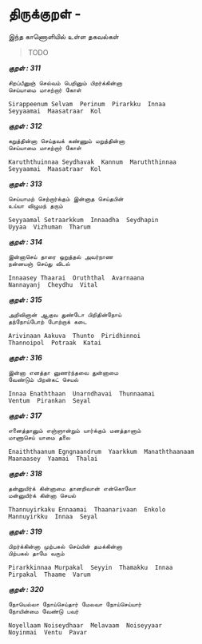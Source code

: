 # திருக்குறள் - <ADHIGARAM> 


இந்த காணொளியில் உள்ள தகவல்கள் 


> TODO 


***குறள் : 311***

```
சிறப்பீனுஞ் செல்வம் பெறினும் பிறர்க்கின்னா
செய்யாமை மாசற்றார் கோள்		

Sirappeenum Selvam  Perinum  Pirarkku  Innaa
Seyyaamai  Maasatraar  Kol 		
```

***குறள் : 312***

```
கறுத்தின்னா செய்தவக் கண்ணும் மறுத்தின்னா
செய்யாமை மாசற்றார் கோள்		

Karuththuinnaa Seydhavak  Kannum  Maruththinnaa
Seyyaamai  Maasatraar  Kol 		
```

***குறள் : 313***

```
செய்யாமற் செற்றார்க்கும் இன்னாத செய்தபின்
உய்யா விழுமந் தரும்		

Seyyaamal Setraarkkum  Innaadha  Seydhapin
Uyyaa  Vizhuman  Tharum 		
```

***குறள் : 314***

```
இன்னாசெய் தாரை ஒறுத்தல் அவர்நாண
நன்னயஞ் செய்து விடல்		

Innaasey Thaarai  Oruththal  Avarnaana
Nannayanj  Cheydhu  Vital 		
```

***குறள் : 315***

```
அறிவினான் ஆகுவ துண்டோ பிறிதின்நோய்
தந்நோய்போற் போற்றாக் கடை		

Arivinaan Aakuva  Thunto  Piridhinnoi
Thannoipol  Potraak  Katai 		
```

***குறள் : 316***

```
இன்னா எனத்தா னுணர்ந்தவை துன்னாமை
வேண்டும் பிறன்கட் செயல்		

Innaa Enaththaan  Unarndhavai  Thunnaamai
Ventum  Pirankan  Seyal 		
```

***குறள் : 317***

```
எனைத்தானும் எஞ்ஞான்றும் யார்க்கும் மனத்தானாம்
மாணாசெய் யாமை தலை		

Enaiththaanum Egngnaandrum  Yaarkkum  Manaththaanaam
Maanaasey  Yaamai  Thalai 		
```

***குறள் : 318***

```
தன்னுயிர்க் கின்னாமை தானறிவான் என்கொலோ
மன்னுயிர்க் கின்னா செயல்		

Thannuyirkaku Ennaamai  Thaanarivaan  Enkolo
Mannuyirkku  Innaa  Seyal 		
```

***குறள் : 319***

```
பிறர்க்கின்னா முற்பகல் செய்யின் தமக்கின்னா
பிற்பகல் தாமே வரும்		

Pirarkkinnaa Murpakal  Seyyin  Thamakku  Innaa
Pirpakal  Thaame  Varum 		
```

***குறள் : 320***

```
நோயெல்லா நோய்செய்தார் மேலவா நோய்செய்யார்
நோயின்மை வேண்டு பவர்		

Noyellaam Noiseydhaar  Melavaam  Noiseyyaar
Noyinmai  Ventu  Pavar 		
```

